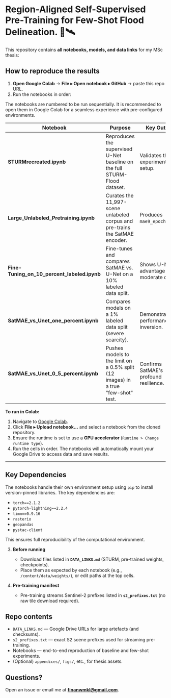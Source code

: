 #  Region-Aligned Self-Supervised Pre-Training for Few-Shot Flood Delineation. 🌊🛰️

This repository contains **all notebooks, models, and data links** for my MSc thesis:

## How to reproduce the results

1. **Open Google Colab** → **File ▸ Open notebook ▸ GitHub** → paste this repo URL.
2. Run the notebooks in order:

The notebooks are numbered to be run sequentially. It is recommended to open them in Google Colab for a seamless experience with pre-configured environments.

| Notebook                                        | Purpose                                                                          | Key Outcome                               |
| ----------------------------------------------- | -------------------------------------------------------------------------------- | ----------------------------------------- |
| **STURMrecreated.ipynb**          | Reproduces the supervised U-Net baseline on the full STURM-Flood dataset.        | Validates the experimental setup.         |
| **Large_Unlabeled_Pretraining.ipynb**         | Curates the 11,997-scene unlabeled corpus and pre-trains the SatMAE encoder.     | Produces `mae9_epoch20.ckpt`.             |
| **Fine-Tuning_on_10_percent_labeled.ipynb**               | Fine-tunes and compares SatMAE vs. U-Net on a 10% labeled data split.            | Shows U-Net's advantage with moderate data. |
| **SatMAE_vs_Unet_one_percent.ipynb**                | Compares models on a 1% labeled data split (severe scarcity).                    | Demonstrates the performance inversion.     |
| **SatMAE_vs_Unet_0_5_percent.ipynb**      | Pushes models to the limit on a 0.5% split (12 images) in a true "few-shot" test. | Confirms SatMAE's profound resilience.      |

**To run in Colab:**
1.  Navigate to [Google Colab](https://colab.research.google.com/).
2.  Click **File ▸ Upload notebook...** and select a notebook from the cloned repository.
3.  Ensure the runtime is set to use a **GPU accelerator** (`Runtime > Change runtime type`).
4.  Run the cells in order. The notebooks will automatically mount your Google Drive to access data and save results.

---

## Key Dependencies

The notebooks handle their own environment setup using `pip` to install version-pinned libraries. The key dependencies are:
-   `torch==2.1.2`
-   `pytorch-lightning==2.2.4`
-   `timm==0.9.16`
-   `rasterio`
-   `geopandas`
-   `pystac-client`

This ensures full reproducibility of the computational environment.

3. **Before running**  
   - Download files listed in **`DATA_LINKS.md`** (STURM, pre-trained weights, checkpoints).  
   - Place them as expected by each notebook (e.g., `/content/data/weights/`), or edit paths at the top cells.

4. **Pre-training manifest**  
   - Pre-training streams Sentinel-2 prefixes listed in **`s2_prefixes.txt`** (no raw tile download required).
  


## Repo contents

- `DATA_LINKS.md` — Google Drive URLs for large artefacts (and checksums).  
- `s2_prefixes.txt` — exact S2 scene prefixes used for streaming pre-training.  
- Notebooks — end-to-end reproduction of baseline and few-shot experiments.  
- (Optional) `appendices/`, `figs/`, etc., for thesis assets.

## Questions?

Open an issue or email me at **finanwmkl@gmail.com**.
